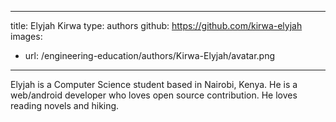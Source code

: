  ---
title: Elyjah Kirwa
type: authors
github: https://github.com/kirwa-elyjah
images:
  - url: /engineering-education/authors/Kirwa-Elyjah/avatar.png
---
Elyjah is a Computer Science student based in Nairobi, Kenya. He is a web/android developer who loves open source contribution. He loves reading novels and hiking.

